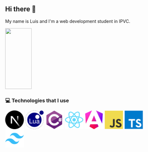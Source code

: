 ## Hi there 👋
My name is Luis and I'm a web development student in IPVC.

<img width="41%" height="195px" src="https://github-readme-stats.vercel.app/api/top-langs/?username=luis-afonso136&layout=compact&hide_border=true&theme=transparent&bg_color=0d1117" />


### 💻 Technologies that I use
<div style="display: inline_block">
  <img align="center" alt="Luis-NextJS" height="60" src="https://raw.githubusercontent.com/devicons/devicon/master/icons/nextjs/nextjs-original.svg">
  <img align="center" alt="Luis-Lua" height="60" src="https://raw.githubusercontent.com/devicons/devicon/master/icons/lua/lua-original.svg">
  <img align="center" alt="Luis-C#" height="60" src="https://raw.githubusercontent.com/devicons/devicon/master/icons/csharp/csharp-original.svg">
  <img align="center" alt="Luis-react" height="60" src="https://raw.githubusercontent.com/devicons/devicon/master/icons/react/react-original.svg">
  <img align="center" alt="Luis-Angular" height="60" src="https://raw.githubusercontent.com/devicons/devicon/master/icons/angular/angular-original.svg">
  <img align="center" alt="Luis-JS" height="60" src="https://raw.githubusercontent.com/devicons/devicon/master/icons/javascript/javascript-original.svg">
  <img align="center" alt="Luis-TS" height="60" src="https://raw.githubusercontent.com/devicons/devicon/master/icons/typescript/typescript-original.svg">
  <img align="center" alt="Luis-Tailwind" height="60" src="https://raw.githubusercontent.com/devicons/devicon/master/icons/tailwindcss/tailwindcss-original.svg">
</div>
